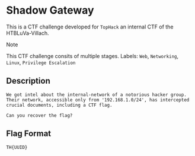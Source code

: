 # Shadow Gateway

This is a CTF challenge developed for `TopHack` an internal CTF of the HTBLuVa-Villach. <br/>

> [!NOTE]
> This CTF challenge consits of multiple stages.
> Labels: `Web`, `Networking`, `Linux`, `Privilege Escalation` 

## Description
```
We got intel about the internal-network of a notorious hacker group. 
Their network, accessible only from '192.168.1.0/24', has intercepted crucial documents, including a CTF flag. 

Can you recover the flag?
```

## Flag Format
```
TH{UUID}
```

